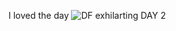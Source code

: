 I loved the day
![DF exhilarting DAY 2](https://github.com/user-attachments/assets/2a52239c-77fb-437a-9950-758e97ecc725)
